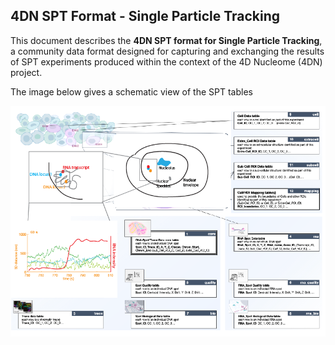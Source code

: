 ## 4DN SPT Format - Single Particle Tracking

This document describes the **4DN SPT format for Single Particle Tracking**, a community data format designed for capturing and exchanging the results of SPT experiments produced within the context of the 4D Nucleome (4DN) project.

The image below gives a schematic view of the SPT tables

<img align="right" src="docs/source/images/SPT_figure.png">
